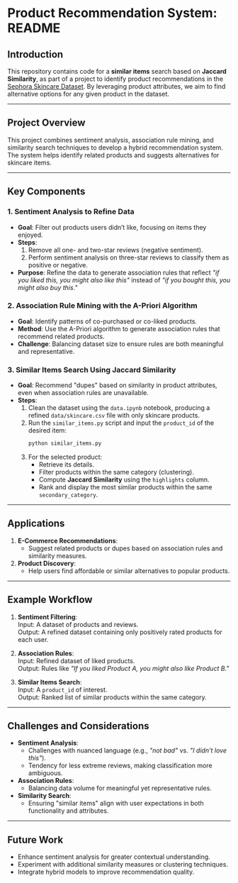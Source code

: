 # Product Recommendation System: README

## Introduction

This repository contains code for a **similar items** search based on **Jaccard Similarity**, as part of a project to identify product recommendations in the [Sephora Skincare Dataset](https://www.kaggle.com/datasets/nadyinky/sephora-products-and-skincare-reviews/data). By leveraging product attributes, we aim to find alternative options for any given product in the dataset.

---

## Project Overview

This project combines sentiment analysis, association rule mining, and similarity search techniques to develop a hybrid recommendation system. The system helps identify related products and suggests alternatives for skincare items.

---

## Key Components

### 1. **Sentiment Analysis to Refine Data**
- **Goal**: Filter out products users didn’t like, focusing on items they enjoyed.  
- **Steps**:
  1. Remove all one- and two-star reviews (negative sentiment).
  2. Perform sentiment analysis on three-star reviews to classify them as positive or negative.  
- **Purpose**: Refine the data to generate association rules that reflect *"if you liked this, you might also like this"* instead of *"if you bought this, you might also buy this."*

### 2. **Association Rule Mining with the A-Priori Algorithm**
- **Goal**: Identify patterns of co-purchased or co-liked products.  
- **Method**: Use the A-Priori algorithm to generate association rules that recommend related products.
- **Challenge**: Balancing dataset size to ensure rules are both meaningful and representative.

### 3. **Similar Items Search Using Jaccard Similarity**
- **Goal**: Recommend "dupes" based on similarity in product attributes, even when association rules are unavailable.
- **Steps**:
  1. Clean the dataset using the `data.ipynb` notebook, producing a refined `data/skincare.csv` file with only skincare products.
  2. Run the `similar_items.py` script and input the `product_id` of the desired item:
     ```bash
     python similar_items.py
     ```
  3. For the selected product:
     - Retrieve its details.
     - Filter products within the same category (clustering).
     - Compute **Jaccard Similarity** using the `highlights` column.
     - Rank and display the most similar products within the same `secondary_category`.

---

## Applications
1. **E-Commerce Recommendations**:
   - Suggest related products or dupes based on association rules and similarity measures.
2. **Product Discovery**:
   - Help users find affordable or similar alternatives to popular products.

---

## Example Workflow

1. **Sentiment Filtering**:  
   Input: A dataset of products and reviews.  
   Output: A refined dataset containing only positively rated products for each user.  

2. **Association Rules**:  
   Input: Refined dataset of liked products.  
   Output: Rules like *"If you liked Product A, you might also like Product B."*  

3. **Similar Items Search**:  
   Input: A `product_id` of interest.  
   Output: Ranked list of similar products within the same category.  

---

## Challenges and Considerations
- **Sentiment Analysis**:
  - Challenges with nuanced language (e.g., *"not bad"* vs. *"I didn’t love this"*).
  - Tendency for less extreme reviews, making classification more ambiguous.
- **Association Rules**:
  - Balancing data volume for meaningful yet representative rules.
- **Similarity Search**:
  - Ensuring "similar items" align with user expectations in both functionality and attributes.

---

## Future Work
- Enhance sentiment analysis for greater contextual understanding.
- Experiment with additional similarity measures or clustering techniques.
- Integrate hybrid models to improve recommendation quality.
